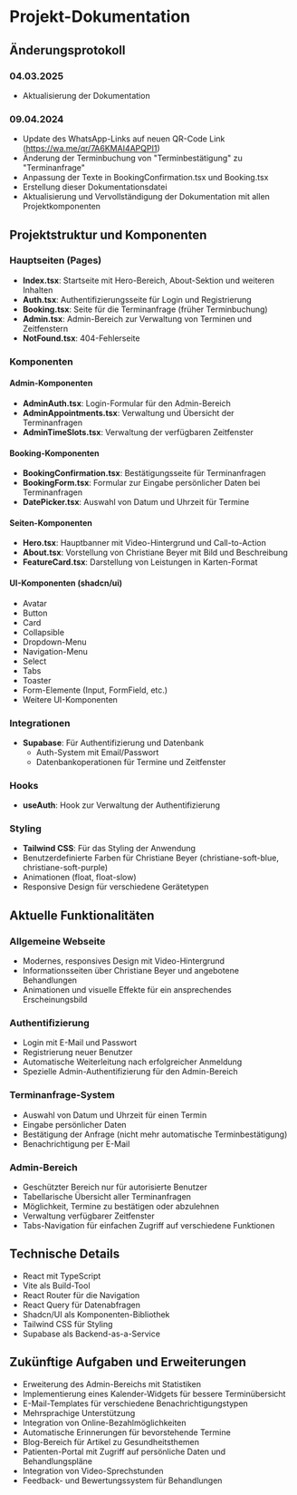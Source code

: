 # Projekt-Dokumentation

## Änderungsprotokoll

### 04.03.2025
- Aktualisierung der Dokumentation

### 09.04.2024
- Update des WhatsApp-Links auf neuen QR-Code Link (https://wa.me/qr/7A6KMAI4APQPI1)
- Änderung der Terminbuchung von "Terminbestätigung" zu "Terminanfrage"
- Anpassung der Texte in BookingConfirmation.tsx und Booking.tsx
- Erstellung dieser Dokumentationsdatei
- Aktualisierung und Vervollständigung der Dokumentation mit allen Projektkomponenten

## Projektstruktur und Komponenten

### Hauptseiten (Pages)
- **Index.tsx**: Startseite mit Hero-Bereich, About-Sektion und weiteren Inhalten
- **Auth.tsx**: Authentifizierungsseite für Login und Registrierung
- **Booking.tsx**: Seite für die Terminanfrage (früher Terminbuchung)
- **Admin.tsx**: Admin-Bereich zur Verwaltung von Terminen und Zeitfenstern
- **NotFound.tsx**: 404-Fehlerseite

### Komponenten

#### Admin-Komponenten
- **AdminAuth.tsx**: Login-Formular für den Admin-Bereich
- **AdminAppointments.tsx**: Verwaltung und Übersicht der Terminanfragen
- **AdminTimeSlots.tsx**: Verwaltung der verfügbaren Zeitfenster

#### Booking-Komponenten
- **BookingConfirmation.tsx**: Bestätigungsseite für Terminanfragen
- **BookingForm.tsx**: Formular zur Eingabe persönlicher Daten bei Terminanfragen
- **DatePicker.tsx**: Auswahl von Datum und Uhrzeit für Termine

#### Seiten-Komponenten
- **Hero.tsx**: Hauptbanner mit Video-Hintergrund und Call-to-Action
- **About.tsx**: Vorstellung von Christiane Beyer mit Bild und Beschreibung
- **FeatureCard.tsx**: Darstellung von Leistungen in Karten-Format

#### UI-Komponenten (shadcn/ui)
- Avatar
- Button
- Card
- Collapsible
- Dropdown-Menu
- Navigation-Menu
- Select
- Tabs
- Toaster
- Form-Elemente (Input, FormField, etc.)
- Weitere UI-Komponenten

### Integrationen
- **Supabase**: Für Authentifizierung und Datenbank
  - Auth-System mit Email/Passwort
  - Datenbankoperationen für Termine und Zeitfenster

### Hooks
- **useAuth**: Hook zur Verwaltung der Authentifizierung

### Styling
- **Tailwind CSS**: Für das Styling der Anwendung
- Benutzerdefinierte Farben für Christiane Beyer (christiane-soft-blue, christiane-soft-purple)
- Animationen (float, float-slow)
- Responsive Design für verschiedene Gerätetypen

## Aktuelle Funktionalitäten

### Allgemeine Webseite
- Modernes, responsives Design mit Video-Hintergrund
- Informationsseiten über Christiane Beyer und angebotene Behandlungen
- Animationen und visuelle Effekte für ein ansprechendes Erscheinungsbild

### Authentifizierung
- Login mit E-Mail und Passwort
- Registrierung neuer Benutzer
- Automatische Weiterleitung nach erfolgreicher Anmeldung
- Spezielle Admin-Authentifizierung für den Admin-Bereich

### Terminanfrage-System
- Auswahl von Datum und Uhrzeit für einen Termin
- Eingabe persönlicher Daten
- Bestätigung der Anfrage (nicht mehr automatische Terminbestätigung)
- Benachrichtigung per E-Mail

### Admin-Bereich
- Geschützter Bereich nur für autorisierte Benutzer
- Tabellarische Übersicht aller Terminanfragen
- Möglichkeit, Termine zu bestätigen oder abzulehnen
- Verwaltung verfügbarer Zeitfenster
- Tabs-Navigation für einfachen Zugriff auf verschiedene Funktionen

## Technische Details
- React mit TypeScript
- Vite als Build-Tool
- React Router für die Navigation
- React Query für Datenabfragen
- Shadcn/UI als Komponenten-Bibliothek
- Tailwind CSS für Styling
- Supabase als Backend-as-a-Service

## Zukünftige Aufgaben und Erweiterungen
- Erweiterung des Admin-Bereichs mit Statistiken
- Implementierung eines Kalender-Widgets für bessere Terminübersicht
- E-Mail-Templates für verschiedene Benachrichtigungstypen
- Mehrsprachige Unterstützung
- Integration von Online-Bezahlmöglichkeiten
- Automatische Erinnerungen für bevorstehende Termine
- Blog-Bereich für Artikel zu Gesundheitsthemen
- Patienten-Portal mit Zugriff auf persönliche Daten und Behandlungspläne
- Integration von Video-Sprechstunden
- Feedback- und Bewertungssystem für Behandlungen